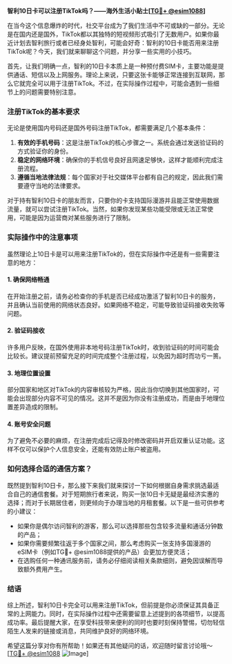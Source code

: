 **智利10日卡可以注册TikTok吗？——海外生活小贴士[[TG💪+ @esim1088](https://t.me/s/esim1088)]**

在当今这个信息爆炸的时代，社交平台成为了我们生活中不可或缺的一部分。无论是在国内还是国外，TikTok都以其独特的短视频形式吸引了无数用户。如果你最近计划去智利旅行或者已经身处智利，可能会好奇：智利的10日卡能否用来注册TikTok呢？今天，我们就来聊聊这个问题，并分享一些实用的小技巧。

首先，让我们明确一点，智利的10日卡本质上是一种预付费SIM卡，主要功能是提供通话、短信以及上网服务。理论上来说，只要这张卡能够正常连接到互联网，那么它就完全可以用于注册TikTok。不过，在实际操作过程中，可能会遇到一些细节上的问题需要特别注意。

### 注册TikTok的基本要求

无论是使用国内号码还是国外号码注册TikTok，都需要满足几个基本条件：

1. **有效的手机号码**：这是注册TikTok的核心步骤之一。系统会通过发送验证码的方式验证你的身份。
2. **稳定的网络环境**：确保你的手机信号良好且网速足够快，这样才能顺利完成注册流程。
3. **遵循当地法律法规**：每个国家对于社交媒体平台都有自己的规定，因此我们需要遵守当地的法律要求。

对于持有智利10日卡的朋友而言，只要你的卡支持国际漫游并且能正常使用数据流量，就可以尝试注册TikTok。当然，如果你发现某些功能受限或无法正常使用，可能是因为运营商对某些服务进行了限制。

### 实际操作中的注意事项

虽然理论上10日卡是可以用来注册TikTok的，但在实际操作中还是有一些需要注意的地方：

#### 1. 确保网络畅通
在开始注册之前，请务必检查你的手机是否已经成功激活了智利10日卡的服务，并且确认当前使用的网络状态良好。如果网络不稳定，可能导致验证码接收失败等问题。

#### 2. 验证码接收
许多用户反映，在国外使用非本地号码注册TikTok时，收到验证码的时间可能会比较长。建议提前预留充足的时间完成整个注册过程，以免因为超时而功亏一篑。

#### 3. 地理位置设置
部分国家和地区对TikTok的内容审核较为严格，因此当你切换到其他国家时，可能会出现部分内容不可见的情况。这并不是因为你没有注册成功，而是由于地理位置差异造成的限制。

#### 4. 账号安全问题
为了避免不必要的麻烦，在注册完成后记得及时修改密码并开启双重认证功能。这样不仅可以保护个人信息安全，还能有效防止账户被盗用。

### 如何选择合适的通信方案？

既然提到智利10日卡，那么接下来我们就来探讨一下如何根据自身需求挑选最适合自己的通信套餐。对于短期旅行者来说，购买一张10日卡无疑是最经济实惠的选择；而对于长期居住者，则更倾向于办理当地的月租套餐。以下是一些可供参考的小建议：

- 如果你是偶尔访问智利的游客，那么可以选择那些包含较多流量和通话分钟数的产品；
- 如果你需要频繁往返于多个国家之间，那么考虑购买一张支持多国漫游的eSIM卡（例如TG💪+ @esim1088提供的产品）会更加方便灵活；
- 在选购任何一种通讯服务前，请务必仔细阅读相关条款细则，避免因误解而导致额外费用产生。

### 结语

综上所述，智利10日卡完全可以用来注册TikTok，但前提是你必须保证其具备正常的上网能力。同时，在实际操作过程中还需要留意上述提到的各项细节，以提高成功率。最后提醒大家，在享受科技带来便利的同时也要时刻保持警惕，切勿轻信陌生人发来的链接或消息，共同维护良好的网络环境。

希望这篇分享对你有所帮助！如果还有其他疑问的话，欢迎随时留言讨论哦～ [[TG💪+ @esim1088](https://t.me/s/esim1088) ![Image](https://i.postimg.cc/4NQfJmqS/Snipaste-2025-05-13-00-14-12.png)]